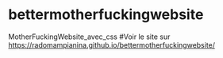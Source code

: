 # bettermotherfuckingwebsite
MotherFuckingWebsite_avec_css
#Voir le site sur https://radomampianina.github.io/bettermotherfuckingwebsite/
